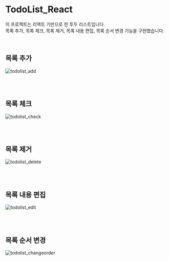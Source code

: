 # TodoList_React

이 프로젝트는 리액트 기반으로 한 투두 리스트입니다. <br>
목록 추가, 목록 체크, 목록 제거, 목록 내용 편집, 목록 순서 변경 기능을 구현했습니다.

<br>

## 목록 추가
![todolist_add](https://github.com/yoon052/react-todo-app/assets/105267838/42383431-be70-47d1-816a-cf3ab5032486)

</br>

<br>

## 목록 체크
![todolist_check](https://github.com/yoon052/react-todo-app/assets/105267838/b9751689-a687-4ecc-beee-eb5fcbc45714)

</br>

<br>

## 목록 제거
![todolist_delete](https://github.com/yoon052/react-todo-app/assets/105267838/4dcce80d-ec3e-44df-839d-42a049a77c30)

</br>

<br>

## 목록 내용 편집
![todolist_edit](https://github.com/yoon052/react-todo-app/assets/105267838/7a3831ac-744b-4178-80c1-6269ab585621)


</br>

<br>

## 목록 순서 변경
![todolist_changeorder](https://github.com/yoon052/react-todo-app/assets/105267838/df7812d3-c8e2-41ad-9435-12a3f48261a2)



</br>
